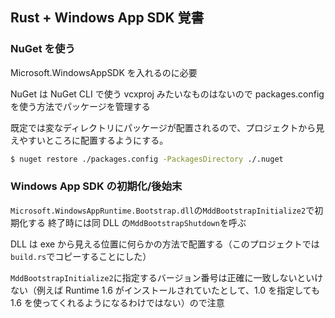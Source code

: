 ## Rust + Windows App SDK 覚書

### NuGet を使う

Microsoft.WindowsAppSDK を入れるのに必要

NuGet は NuGet CLI で使う
vcxproj みたいなものはないので packages.config を使う方法でパッケージを管理する

既定では変なディレクトリにパッケージが配置されるので、プロジェクトから見えやすいところに配置するようにする。

```sh
$ nuget restore ./packages.config -PackagesDirectory ./.nuget
```

### Windows App SDK の初期化/後始末

`Microsoft.WindowsAppRuntime.Bootstrap.dll`の`MddBootstrapInitialize2`で初期化する
終了時には同 DLL の`MddBootstrapShutdown`を呼ぶ

DLL は exe から見える位置に何らかの方法で配置する（このプロジェクトでは`build.rs`でコピーすることにした）

`MddBootstrapInitialize2`に指定するバージョン番号は正確に一致しないといけない（例えば Runtime 1.6 がインストールされていたとして、1.0 を指定しても 1.6 を使ってくれるようになるわけではない）ので注意
